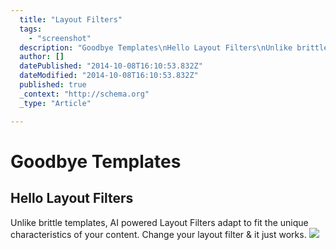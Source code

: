 ```yaml
---
  title: "Layout Filters"
  tags: 
    - "screenshot"
  description: "Goodbye Templates\nHello Layout Filters\nUnlike brittle templates, AI powered Layout Filters adapt to fit the unique characteristics of your content. Change your "
  author: []
  datePublished: "2014-10-08T16:10:53.832Z"
  dateModified: "2014-10-08T16:10:53.832Z"
  published: true
  _context: "http://schema.org"
  _type: "Article"

---
```

# Goodbye Templates

## Hello Layout Filters

Unlike brittle templates, AI powered Layout Filters adapt to fit the unique characteristics of your content. Change your layout filter & it just works.
![](https://s3-us-west-2.amazonaws.com/cdn.thegrid.io/assets/images/grid-chrome.jpg)